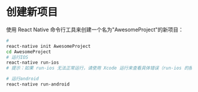 # 创建新项目

使用 React Native 命令行工具来创建一个名为"AwesomeProject"的新项目：

``` bash
# 
react-native init AwesomeProject
cd AwesomeProject
# 运行IOS
react-native run-ios
# 提示：如果 run-ios 无法正常运行，请使用 Xcode 运行来查看具体错误（run-ios 的报错没有任何具体信息）。

# 运行android
react-native run-android
```

